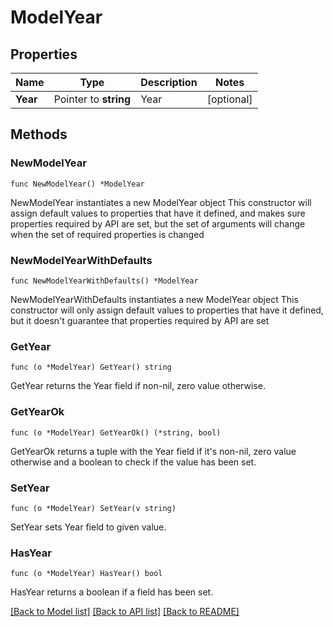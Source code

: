 # ModelYear

## Properties

Name | Type | Description | Notes
------------ | ------------- | ------------- | -------------
**Year** | Pointer to **string** | Year | [optional] 

## Methods

### NewModelYear

`func NewModelYear() *ModelYear`

NewModelYear instantiates a new ModelYear object
This constructor will assign default values to properties that have it defined,
and makes sure properties required by API are set, but the set of arguments
will change when the set of required properties is changed

### NewModelYearWithDefaults

`func NewModelYearWithDefaults() *ModelYear`

NewModelYearWithDefaults instantiates a new ModelYear object
This constructor will only assign default values to properties that have it defined,
but it doesn't guarantee that properties required by API are set

### GetYear

`func (o *ModelYear) GetYear() string`

GetYear returns the Year field if non-nil, zero value otherwise.

### GetYearOk

`func (o *ModelYear) GetYearOk() (*string, bool)`

GetYearOk returns a tuple with the Year field if it's non-nil, zero value otherwise
and a boolean to check if the value has been set.

### SetYear

`func (o *ModelYear) SetYear(v string)`

SetYear sets Year field to given value.

### HasYear

`func (o *ModelYear) HasYear() bool`

HasYear returns a boolean if a field has been set.


[[Back to Model list]](../README.md#documentation-for-models) [[Back to API list]](../README.md#documentation-for-api-endpoints) [[Back to README]](../README.md)


